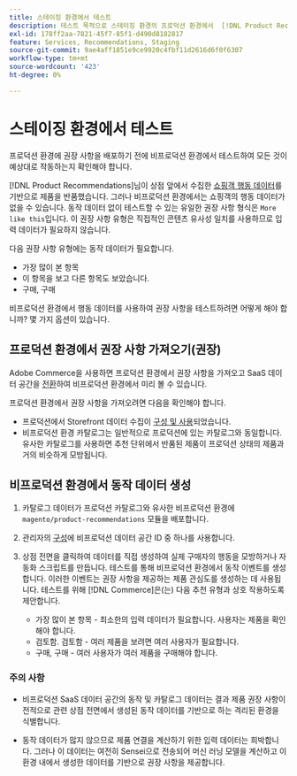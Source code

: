 ```yaml
---
title: 스테이징 환경에서 테스트
description: 테스트 목적으로 스테이징 환경의 프로덕션 환경에서  [!DNL Product Recommendations] 을(를) 사용하는 방법을 알아봅니다.
exl-id: 178ff2aa-7821-45f7-85f1-d490d8182817
feature: Services, Recommendations, Staging
source-git-commit: 9ae4aff1851e9ce9920c4fbf11d2616d6f0f6307
workflow-type: tm+mt
source-wordcount: '423'
ht-degree: 0%

---
```


# 스테이징 환경에서 테스트

프로덕션 환경에 권장 사항을 배포하기 전에 비프로덕션 환경에서 테스트하여 모든 것이 예상대로 작동하는지 확인해야 합니다.

[!DNL Product Recommendations]님이 상점 앞에서 수집한 [쇼핑객 행동 데이터](behavioral-data.md)를 기반으로 제품을 반품했습니다. 그러나 비프로덕션 환경에서는 쇼핑객의 행동 데이터가 없을 수 있습니다. 동작 데이터 없이 테스트할 수 있는 유일한 권장 사항 형식은 `More like this`입니다. 이 권장 사항 유형은 직접적인 콘텐츠 유사성 일치를 사용하므로 입력 데이터가 필요하지 않습니다.

다음 권장 사항 유형에는 동작 데이터가 필요합니다.

- 가장 많이 본 항목
- 이 항목을 보고 다른 항목도 보았습니다.
- 구매, 구매

비프로덕션 환경에서 행동 데이터를 사용하여 권장 사항을 테스트하려면 어떻게 해야 합니까? 몇 가지 옵션이 있습니다.

## 프로덕션 환경에서 권장 사항 가져오기(권장)

Adobe Commerce을 사용하면 프로덕션 환경에서 권장 사항을 가져오고 SaaS 데이터 공간을 [전환](settings.md)하여 비프로덕션 환경에서 미리 볼 수 있습니다.

프로덕션 환경에서 권장 사항을 가져오려면 다음을 확인해야 합니다.

- 프로덕션에서 Storefront 데이터 수집이 [구성 및 사용](install-configure.md)되었습니다.
- 비프로덕션 환경 카탈로그는 일반적으로 프로덕션에 있는 카탈로그와 동일합니다. 유사한 카탈로그를 사용하면 추천 단위에서 반품된 제품이 프로덕션 상태의 제품과 거의 비슷하게 모방됩니다.

## 비프로덕션 환경에서 동작 데이터 생성

1. 카탈로그 데이터가 프로덕션 카탈로그와 유사한 비프로덕션 환경에 `magento/product-recommendations` 모듈을 배포합니다.

1. 관리자의 [구성](https://experienceleague.adobe.com/docs/commerce-admin/config/services/saas.html)에 비프로덕션 데이터 공간 ID 중 하나를 사용합니다.

1. 상점 전면을 클릭하여 데이터를 직접 생성하여 실제 구매자의 행동을 모방하거나 자동화 스크립트를 만듭니다. 테스트를 통해 비프로덕션 환경에서 동작 이벤트를 생성합니다. 이러한 이벤트는 권장 사항을 제공하는 제품 관심도를 생성하는 데 사용됩니다. 테스트를 위해 [!DNL Commerce]은(는) 다음 추천 유형과 상호 작용하도록 제안합니다.

   - 가장 많이 본 항목 - 최소한의 입력 데이터가 필요합니다. 사용자는 제품을 확인해야 합니다.
   - 검토함. 검토함 - 여러 제품을 보려면 여러 사용자가 필요합니다.
   - 구매, 구매 - 여러 사용자가 여러 제품을 구매해야 합니다.

### 주의 사항

- 비프로덕션 SaaS 데이터 공간의 동작 및 카탈로그 데이터는 결과 제품 권장 사항이 전적으로 관련 상점 전면에서 생성된 동작 데이터를 기반으로 하는 격리된 환경을 식별합니다.

- 동작 데이터가 많지 않으므로 제품 연결을 계산하기 위한 입력 데이터는 희박합니다. 그러나 이 데이터는 여전히 Sensei으로 전송되어 머신 러닝 모델을 계산하고 이 환경 내에서 생성한 데이터를 기반으로 권장 사항을 제공합니다.
